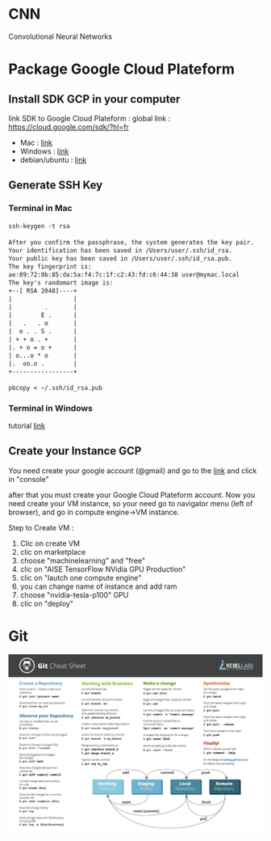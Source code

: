 # CNN
Convolutional Neural Networks

# Package Google Cloud Plateform

## Install SDK GCP in your computer
link SDK to Google Cloud Plateform :
global link : https://cloud.google.com/sdk/?hl=fr
- Mac : [link](https://cloud.google.com/sdk/docs/quickstart-macos?hl=fr)
- Windows : [link](https://cloud.google.com/sdk/docs/quickstart-windows?hl=fr)
- debian/ubuntu : [link](https://cloud.google.com/sdk/docs/quickstart-debian-ubuntu?hl=fr)

## Generate SSH Key

### Terminal in Mac
```
ssh-keygen -t rsa

After you confirm the passphrase, the system generates the key pair.
Your identification has been saved in /Users/user/.ssh/id_rsa.
Your public key has been saved in /Users/user/.ssh/id_rsa.pub.
The key fingerprint is:
ae:89:72:0b:85:da:5a:f4:7c:1f:c2:43:fd:c6:44:38 user@mymac.local
The key's randomart image is:
+--[ RSA 2048]----+
|                 |
|         .       |
|        E .      |
|   .   . o       |
|  o . . S .      |
| + + o . +       |
|. + o = o +      |
| o...o * o       |
|.  oo.o .        |
+-----------------+

pbcopy < ~/.ssh/id_rsa.pub
```

### Terminal in Windows
tutorial [link](http://www.kevinsubileau.fr/informatique/astuces-tutoriels/windows-10-client-serveur-ssh-natif.html)


## Create your Instance GCP

You need create your google account (@gmail) and go to the [link](https://cloud.google.com/) and click in "console"

after that you must create your Google Cloud Plateform account.
Now you need create your VM instance, so your need go to navigator menu (left of browser), and go in compute engine->VM instance.

 Step to Create VM :
1. Clic on create VM
2. clic on marketplace
3. choose "machinelearning" and "free"
4. clic on "AISE TensorFlow NVidia GPU Production"
5. clic on "lautch one compute engine"
6. you can change name of instance and add ram
7. choose "nvidia-tesla-p100" GPU
8. clic on "deploy"

# Git

![git Cheat Sheet](man_git.jpg)




